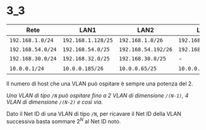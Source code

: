 
# 3_3

| Rete              | LAN1               | LAN2                | LAN3                | LAN4                |
| ----------------- | ------------------ | ------------------- | ------------------- | ------------------- |
| `192.168.1.0/24`  | `192.168.1.128/25` | `192.168.1.0/26`    | `192.168.1.64/26`   | -                   |
| `192.168.54.0/24` | `192.168.54.0/25`  | `192.168.54.192/26` | `192.168.54.128/27` | `192.168.54.160/27` |
| `192.168.30.0/24` | `192.168.32.0/25`  | `192.168.30.0/25`   | -                   | -                   |
| `10.0.0.1/24`     | `10.0.0.185/26`      | `10.0.0.65/25`     | `10.0.0.1/26`       | -                   |

Il numero di host che una VLAN può ospitare è sempre una potenza del 2.

*Una VLAN di tipo `/N` può ospitare fino a 2 VLAN di dimensione `/(N-1)`, 4 VLAN di dimensione `/(N-2)` e così via.*

Dato il Net ID di una VLAN di tipo `/N`, per ricavare il Net ID della VLAN successiva basta sommare $2^N$ al Net ID noto.
